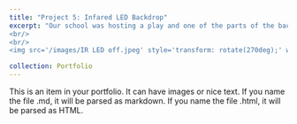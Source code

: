 ```yaml
---
title: "Project 5: Infared LED Backdrop"
excerpt: "Our school was hosting a play and one of the parts of the backdrop was a giant LED sign shaped sort of like a lightning bolt with three Ws on it. But before they spent money on LEDs, they needed someone to create a prototype controlled by an Infared remote, so I agreed. It was my first time using Infared, but I loved how it turned out. It has 6 different settings with 5 different colors.
<br/>
<br/>
<img src='/images/IR LED off.jpeg' style='transform: rotate(270deg);' width='400' height='auto' >"

collection: Portfolio
---
```


This is an item in your portfolio. It can have images or nice text. If you name the file .md, it will be parsed as markdown. If you name the file .html, it will be parsed as HTML. 
